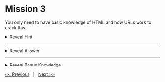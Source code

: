# Mission 3

You only need to have basic knowledge of HTML and how URLs work to crack this. 

<details>
  <summary> Reveal Hint </summary>
  
  **Hint:** Take a closer look at the elements of the HTML form.
  
</details>

---

<details>
  <summary> Reveal Answer </summary>
  
  **Answer:** You can see that there is a hidden child element of the form. The value of this hidden element shows the path to the password file.

  <details>
  <summary>Reveal for Dummies</summary>

  **For Dummies:** You can access the password file using this url 'https://hackthissite.org/missions/basic/3/password.php'.

  </details>
  
</details>

---

<details>
  <summary> Reveal Bonus Knowledge </summary>

  **Bonus Knowledge:** You can also find out this hidden file by monitoring the network traffic.

  In the Developer tools, go to the Network section. Then, type in any password in the form and press submit button. You can see that an extra data is sent along with the password when the browser made a request to index.php.

</details>

[<< Previous](../Mission%202/) &nbsp;&nbsp;|&nbsp;&nbsp; [Next >>](../Mission%204/)
